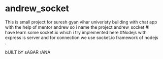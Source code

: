 # andrew_socket
This is small project for suresh gyan vihar univeristy building with chat app 
with the help of mentor andrew so i name the project andrew_socket 
	#I have learn some socket.io which i try implemented here
#Nodejs with express is server and for connection we use socket.io framework of nodejs .

bUILT bY sAGAR rANA
